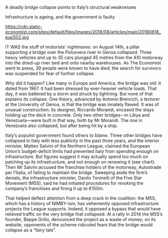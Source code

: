 A deadly bridge collapse points to Italy’s structural weaknesses

Infrastructure is ageing, and the government is faulty

https://cdn.static-economist.com/sites/default/files/images/2018/08/articles/main/20180818_eup502.jpg

IT WAS the stuff of motorists’ nightmares: on August 14th, a pillar supporting a bridge over the Polcevera river in Genoa collapsed. Three heavy vehicles and up to 35 cars plunged 45 metres from the A10 motorway into the dried-up river bed and onto nearby warehouses. As  The Economist  went to press, 39 people were known to have died; the search for survivors was suspended for fear of further collapse.

Why did it happen? Like many in Europe and America, the bridge was old: it dated from 1967. It had been stressed by ever-heavier vehicle loads. That day, it was battered by a storm and struck by lightning. But none of that explains its collapse. One theory, advanced by Antonio Brencich, a lecturer at the University of Genoa, is that the bridge was innately flawed. It was of unusual construction: its designer, Riccardo Morandi, encased the stays holding up the deck in concrete. Only two other bridges—in Libya and Venezuela—were built in that way, both by Mr Morandi. The one in Venezuela also collapsed, but after being hit by a ship.

Italy’s populist government found others to blame. Three other bridges have collapsed in Italy with less publicity in the past three years, and the interior minister, Matteo Salvini of the Northern League, claimed the European Union’s budget-deficit limits had prevented Italy from spending enough on infrastructure. But figures suggest it may actually spend too much on patching up its infrastructure, and not enough on renewing it (see chart). Then Mr Salvini accused the franchise holders of the motorway, Autostrade per l’Italia, of failing to maintain the bridge. Sweeping aside the firm’s denials, the infrastructure minister, Danilo Toninelli of the Five Star Movement (M5S), said he had initiated procedures for revoking the company’s franchises and fining it up to €150m.

That helped deflect attention from a deep crack in the coalition: the M5S, which has a history of NIMBY-ism, has vehemently opposed infrastructure projects the League supports. Indeed, it opposed a bypass that would have relieved traffic on the very bridge that collapsed. At a rally in 2014 the M5S’s founder, Beppe Grillo, denounced the project as a waste of money; on its website, opponents of the scheme ridiculed fears that the bridge would collapse as a “fairy tale”. 